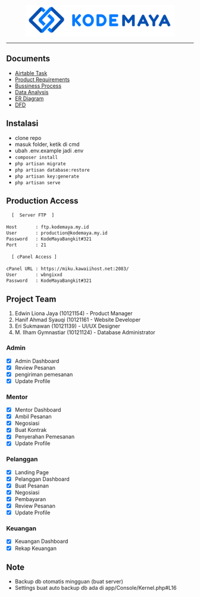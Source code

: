 <p align="center"><a href="https://laravel.com" target="_blank"><img src="./public/assets/images/logo/logo.svg" width="400" alt="Laravel Logo"></a></p>
<hr>

## Documents
- [Airtable Task](https://airtable.com/appdEfaX58o2Y1Zvd/tblQJwZRrqlFLyiUm/viwRufDIxlKQVMYbQ?blocks=hide)
- [Product Requirements](https://docs.google.com/document/d/1ArVKnLahrpUSWaYxMQ2OXA-y1mR7QjekpVBHT8yxnL0/edit)
- [Bussiness Process](https://docs.google.com/document/d/1nKZieumMZe3Bmbz7qSoxKSLAjvYeZpAW/edit)
- [Data Analysis](https://docs.google.com/document/d/176rklXfiJ_Qlzmh3cmKt_gvRWmNhvM1f3D2XVGuXg_o/edit)
- [ER Diagram](https://app.diagrams.net/#HErisukmawan%2FKodeMaya%2Fmain%2Fresources%2FER%20Diagram%20KodeMaya.drawio)
- [DFD](https://app.diagrams.net/#G1tOvD5KVKz-hHhk-hVI6491_QdeNAMofs)

## Instalasi
- clone repo
- masuk folder, ketik di cmd
- ubah .env.example jadi .env
- `composer install`
- `php artisan migrate`
- `php artisan database:restore`
- `php artisan key:generate`
- `php artisan serve`

## Production Access
```
  [  Server FTP  ]

Host       : ftp.kodemaya.my.id
User       : production@kodemaya.my.id
Password   : KodeMayaBangkit#321
Port       : 21

  [ cPanel Access ]

cPanel URL : https://miku.kawaiihost.net:2083/
User       : wbngixxd
Password   : KodeMayaBangkit#321
```

## Project Team
1. Edwin Liona Jaya (10121154) - Product Manager
2. Hanif Ahmad Syauqi (10121161 - Website Developer
3. Eri Sukmawan (10121139) - UI/UX Designer
4. M. Ilham Gymnastiar (10121124) - Database Administrator


### Admin
- [x] Admin Dashboard
- [x] Review Pesanan
- [x] pengiriman pemesanan
- [x] Update Profile

### Mentor
- [x] Mentor Dashboard
- [x] Ambil Pesanan
- [x] Negosiasi
- [x] Buat Kontrak
- [x] Penyerahan Pemesanan
- [x] Update Profile

### Pelanggan
- [x] Landing Page
- [x] Pelanggan Dashboard
- [x] Buat Pesanan
- [x] Negosiasi
- [x] Pembayaran
- [x] Review Pesanan
- [x] Update Profile

### Keuangan
- [x] Keuangan Dashboard
- [x] Rekap Keuangan
      
## Note
- Backup db otomatis mingguan (buat server)
- Settings buat auto backup db ada di app/Console/Kernel.php#L16
